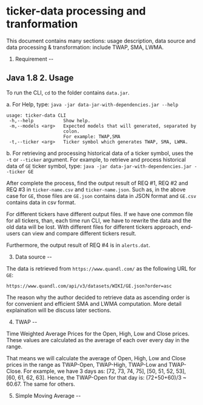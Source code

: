 ticker-data processing and tranformation
=====

This document contains many sections: usage description, data source and data processing & transformation: include TWAP, SMA, LWMA.

1. Requirement
--

Java 1.8
2. Usage
--

To run the CLI, `cd` to the folder contains `data.jar`.

a. For Help, type:
`java -jar data-jar-with-dependencies.jar --help`

```
usage: ticker-data CLI
 -h,--help           Show help.
 -m,--models <arg>   Expected models that will generated, separated by
                     colon.
                     For example: TWAP,SMA
 -t,--ticker <arg>   Ticker symbol which generates TWAP, SMA, LWMA.
```

b. For retrieving and processing historical data of a ticker symbol, uses the `-t` or `--ticker` argument. For example, to retrieve and process historical data of `GE` ticker symbol, type: 
`java -jar data-jar-with-dependencies.jar --ticker GE`

After complete the process, find the output result of REQ #1, REQ #2 and REQ #3 in `ticker-name.csv` and `ticker-name.json`. Such as, in the above case for `GE`, those files are `GE.json` contains data in JSON format and `GE.csv` contains data in csv format.

For different tickers have different output files. If we have one common file for all tickers, than, each time run CLI, we have to rewrite the data and the old data will be lost. With different files for different tickers approach, end-users can view and compare different tickers result. 

Furthermore, the output result of REQ #4 is in `alerts.dat`.

3. Data source
--

The data is retrieved from `https://www.quandl.com/` as the following URL for `GE`:

`https://www.quandl.com/api/v3/datasets/WIKI/GE.json?order=asc`

The reason why the author decided to retrieve data as ascending order is for convenient and efficient SMA and LWMA computation. More detail explaination will be discuss later sections.

4. TWAP
--

Time Weighted Average Prices for the Open, High, Low and Close prices. These values are calculated as the average of each over every day in the range. 

That means we will calculate the average of Open, High, Low and Close prices in the range as TWAP-Open, TWAP-High, TWAP-Low and TWAP-Close. For example, we have 3 days as: [72, 73, 74, 75], [50, 51, 52, 53], [60, 61, 62, 63]. Hence, the TWAP-Open for that day is: (72+50+60)/3 ~ 60.67. The same for others.

5. Simple Moving Average
--

